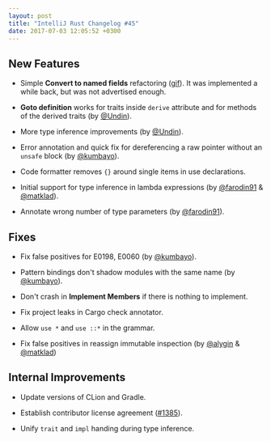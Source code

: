 ```yaml
---
layout: post
title: "IntelliJ Rust Changelog #45"
date: 2017-07-03 12:05:52 +0300
---
```


## New Features

* Simple **Convert to named fields** refactoring
  ([gif](https://media.giphy.com/media/3o7buezkWc17ONpJNC/giphy.gif)). It
  was implemented a while back, but was not advertised enough.

* **Goto definition** works for traits inside `derive` attribute and
  for methods of the derived traits (by [@Undin]).

* More type inference improvements (by [@Undin]).

* Error annotation and quick fix for dereferencing a raw pointer
  without an `unsafe` block (by [@kumbayo]).
  
* Code formatter removes `{}` around single items in use declarations.

* Initial support for type inference in lambda expressions (by
  [@farodin91] & [@matklad]).
  
* Annotate wrong number of type parameters (by [@farodin91]).


## Fixes

* Fix false positives for E0198, E0060 (by [@kumbayo]).

* Pattern bindings don't shadow modules with the same name (by
  [@kumbayo]).
  
* Don't crash in **Implement Members** if there is nothing to
  implement.
  
* Fix project leaks in Cargo check annotator.

* Allow `use *` and `use ::*` in the grammar.

* Fix false positives in reassign immutable inspection (by [@alygin] &
  [@matklad])

	
## Internal Improvements

* Update versions of CLion and Gradle.

* Establish contributor license agreement
  ([#1385](https://github.com/intellij-rust/intellij-rust/issues/1385)).

* Unify `trait` and `impl` handing during type inference.

[@Undin]: https://github.com/Undin
[@alygin]: https://github.com/alygin
[@farodin91]: https://github.com/farodin91
[@kumbayo]: https://github.com/kumbayo
[@matklad]: https://github.com/matklad
